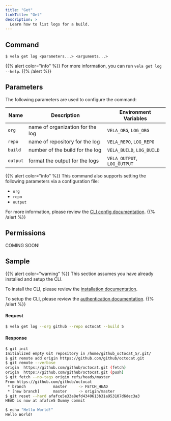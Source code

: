 ```yaml
---
title: "Get"
linkTitle: "Get"
description: >
  Learn how to list logs for a build.
---
```


## Command

```
$ vela get log <parameters...> <arguments...>
```

{{% alert color="info" %}}
For more information, you can run `vela get log --help`.
{{% /alert %}}

## Parameters

The following parameters are used to configure the command:

| Name     | Description                      | Environment Variables       |
| -------- | -------------------------------- | --------------------------- |
| `org`    | name of organization for the log | `VELA_ORG`, `LOG_ORG`       |
| `repo`   | name of repository for the log   | `VELA_REPO`, `LOG_REPO`     |
| `build`  | number of the build for the log  | `VELA_BUILD`, `LOG_BUILD`   |
| `output` | format the output for the logs   | `VELA_OUTPUT`, `LOG_OUTPUT` |

{{% alert color="info" %}}
This command also supports setting the following parameters via a configuration file:

- `org`
- `repo`
- `output`

For more information, please review the [CLI config documentation](/docs/cli/config/).
{{% /alert %}}

## Permissions

COMING SOON!

## Sample

{{% alert color="warning" %}}
This section assumes you have already installed and setup the CLI.

To install the CLI, please review the [installation documentation](/docs/cli/install/).

To setup the CLI, please review the [authentication documentation](/docs/cli/authentication/).
{{% /alert %}}

#### Request

```sh
$ vela get log --org github --repo octocat --build 5
```

#### Response

```sh
$ git init
Initialized empty Git repository in /home/github_octocat_5/.git/
$ git remote add origin https://github.com/github/octocat.git
$ git remote --verbose
origin  https://github.com/github/octocat.git (fetch)
origin  https://github.com/github/octocat.git (push)
$ git fetch --no-tags origin refs/heads/master
From https://github.com/github/octocat
 * branch            master     -> FETCH_HEAD
 * [new branch]      master     -> origin/master
$ git reset --hard afafce5e33a8efd4340613b31a953107d6dec3a3
HEAD is now at afafce5 Dummy commit

$ echo "Hello World!"
Hello World!
```
